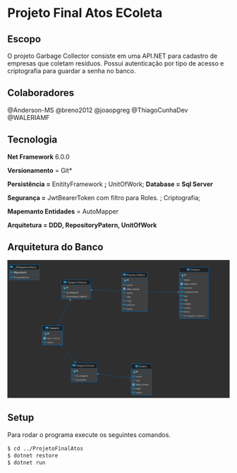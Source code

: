 # Projeto Final Atos EColeta #






## Escopo

O projeto Garbage Collector consiste em uma API.NET para cadastro de empresas que coletam resíduos. Possui autenticação por tipo de acesso e criptografia para guardar a senha no banco.


## Colaboradores ##
@Anderson-MS
@breno2012
@joaopgreg
@ThiagoCunhaDev
@WALERIAMF

## Tecnologia

**Net Framework** 6.0.0

**Versionamento** = Git*

**Persistência =** EnitityFramework **;** UnitOfWork;
**Database = Sql Server**

**Segurança =** JwtBearerToken com filtro para Roles. ; Criptografia;

**Mapemanto Entidades** = AutoMapper

**Arquitetura = DDD, RepositoryPatern, UnitOfWork**

## Arquitetura do Banco ##

![Alt text](/diagrama.png?raw=true "Optional Title")



## Setup

Para rodar o programa execute os seguintes comandos.

```
$ cd ../ProjetoFinalAtos
$ dotnet restore
$ dotnet run 
```
